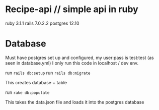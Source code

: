 # Recipe-api // simple api in ruby
ruby 3.1.1
rails 7.0.2.2
postgres 12.10

# Database
Must have postgres set up and configured, 
my user:pass is test:test (as seen in database.yml)
I only run this code in localhost / dev env.

run `rails db:setup`
run `rails db:migrate`

This creates database + table

run `rake db:populate`

This takes the data.json file and loads it into the postgres database
